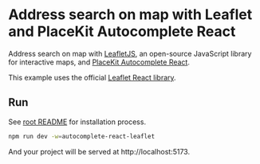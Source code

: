 # Address search on map with Leaflet and PlaceKit Autocomplete React

Address search on map with [LeafletJS](https://leafletjs.com), an open-source JavaScript library for interactive maps, and [PlaceKit Autocomplete React](https://github.com/placekit/autocomplete-react).

This example uses the official [Leaflet React library](https://react-leaflet.js.org).

## Run

See [root README](../../README.md) for installation process.

```sh
npm run dev -w=autocomplete-react-leaflet
```

And your project will be served at http://localhost:5173.
